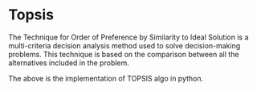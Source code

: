 # Topsis

<p>The Technique for Order of Preference by Similarity to Ideal Solution is a multi-criteria decision analysis method used to solve decision-making problems. This technique is based on the comparison between all the alternatives included in the problem. </p>

<p>The above is the implementation of TOPSIS algo in python.</p>